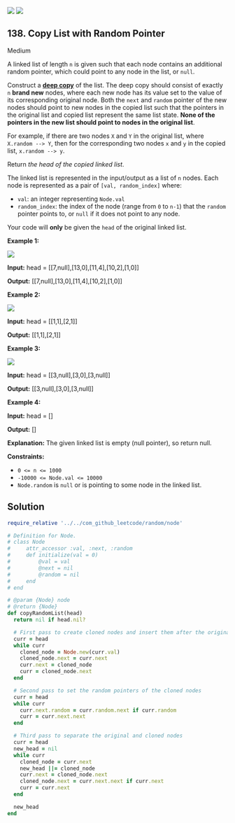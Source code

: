 [![](https://img.shields.io/github/stars/javadev/LeetCode-in-All?label=Stars&style=flat-square)](https://github.com/javadev/LeetCode-in-All)
[![](https://img.shields.io/github/forks/javadev/LeetCode-in-All?label=Fork%20me%20on%20GitHub%20&style=flat-square)](https://github.com/javadev/LeetCode-in-All/fork)

## 138\. Copy List with Random Pointer

Medium

A linked list of length `n` is given such that each node contains an additional random pointer, which could point to any node in the list, or `null`.

Construct a [**deep copy**](https://en.wikipedia.org/wiki/Object_copying#Deep_copy) of the list. The deep copy should consist of exactly `n` **brand new** nodes, where each new node has its value set to the value of its corresponding original node. Both the `next` and `random` pointer of the new nodes should point to new nodes in the copied list such that the pointers in the original list and copied list represent the same list state. **None of the pointers in the new list should point to nodes in the original list**.

For example, if there are two nodes `X` and `Y` in the original list, where `X.random --> Y`, then for the corresponding two nodes `x` and `y` in the copied list, `x.random --> y`.

Return _the head of the copied linked list_.

The linked list is represented in the input/output as a list of `n` nodes. Each node is represented as a pair of `[val, random_index]` where:

*   `val`: an integer representing `Node.val`
*   `random_index`: the index of the node (range from `0` to `n-1`) that the `random` pointer points to, or `null` if it does not point to any node.

Your code will **only** be given the `head` of the original linked list.

**Example 1:**

![](https://assets.leetcode.com/uploads/2019/12/18/e1.png)

**Input:** head = \[\[7,null],[13,0],[11,4],[10,2],[1,0]]

**Output:** [[7,null],[13,0],[11,4],[10,2],[1,0]] 

**Example 2:**

![](https://assets.leetcode.com/uploads/2019/12/18/e2.png)

**Input:** head = \[\[1,1],[2,1]]

**Output:** [[1,1],[2,1]] 

**Example 3:**

**![](https://assets.leetcode.com/uploads/2019/12/18/e3.png)**

**Input:** head = \[\[3,null],[3,0],[3,null]]

**Output:** [[3,null],[3,0],[3,null]] 

**Example 4:**

**Input:** head = []

**Output:** []

**Explanation:** The given linked list is empty (null pointer), so return null. 

**Constraints:**

*   `0 <= n <= 1000`
*   `-10000 <= Node.val <= 10000`
*   `Node.random` is `null` or is pointing to some node in the linked list.

## Solution

```ruby
require_relative '../../com_github_leetcode/random/node'

# Definition for Node.
# class Node
#     attr_accessor :val, :next, :random
#     def initialize(val = 0)
#         @val = val
#		  @next = nil
#		  @random = nil
#     end
# end

# @param {Node} node
# @return {Node}
def copyRandomList(head)
  return nil if head.nil?

  # First pass to create cloned nodes and insert them after the original nodes
  curr = head
  while curr
    cloned_node = Node.new(curr.val)
    cloned_node.next = curr.next
    curr.next = cloned_node
    curr = cloned_node.next
  end

  # Second pass to set the random pointers of the cloned nodes
  curr = head
  while curr
    curr.next.random = curr.random.next if curr.random
    curr = curr.next.next
  end

  # Third pass to separate the original and cloned nodes
  curr = head
  new_head = nil
  while curr
    cloned_node = curr.next
    new_head ||= cloned_node
    curr.next = cloned_node.next
    cloned_node.next = curr.next.next if curr.next
    curr = curr.next
  end

  new_head
end
```